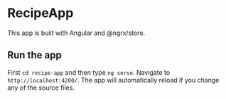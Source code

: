 # RecipeApp

This app is built with Angular and @ngrx/store.

## Run the app

First `cd recipe-app` and then type `ng serve`. Navigate to `http://localhost:4200/`. The app will automatically reload if you change any of the source files.
